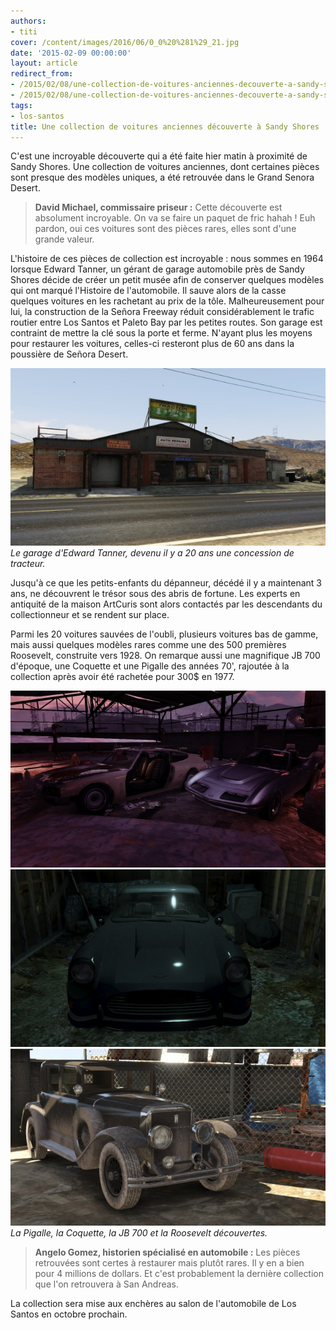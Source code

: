 ```yaml
---
authors:
- titi
cover: /content/images/2016/06/0_0%20%281%29_21.jpg
date: '2015-02-09 00:00:00'
layout: article
redirect_from:
- /2015/02/08/une-collection-de-voitures-anciennes-decouverte-a-sandy-shores
- /2015/02/08/une-collection-de-voitures-anciennes-decouverte-a-sandy-shores/
tags:
- los-santos
title: Une collection de voitures anciennes découverte à Sandy Shores
---
```



C'est une incroyable découverte qui a été faite hier matin à proximité de Sandy Shores. Une collection de voitures anciennes, dont certaines pièces sont presque des modèles uniques, a été retrouvée dans le Grand Senora Desert.

> **David Michael, commissaire priseur :** Cette découverte est absolument incroyable. On va se faire un paquet de fric hahah ! Euh pardon, oui ces voitures sont des pièces rares, elles sont d'une grande valeur.

L'histoire de ces pièces de collection est incroyable : nous sommes en 1964 lorsque Edward Tanner, un gérant de garage automobile près de Sandy Shores décide de créer un petit musée afin de conserver quelques modèles qui ont marqué l'Histoire de l'automobile. Il sauve alors de la casse quelques voitures en les rachetant au prix de la tôle. Malheureusement pour lui, la construction de la Señora Freeway réduit considérablement le trafic routier entre Los Santos et Paleto Bay par les petites routes. Son garage est contraint de mettre la clé sous la porte et ferme. N'ayant plus les moyens pour restaurer les voitures, celles-ci resteront plus de 60 ans dans la poussière de Señora Desert.

![Le garage d'Edward Tanner, devenu il y a 20 ans une concession de tracteur.](/content/images/2016/06/0_0%20%283%29_18.jpg)
_Le garage d'Edward Tanner, devenu il y a 20 ans une concession de tracteur._

Jusqu'à ce que les petits-enfants du dépanneur, décédé il y a maintenant 3 ans, ne découvrent le trésor sous des abris de fortune. Les experts en antiquité de la maison ArtCuris sont alors contactés par les descendants du collectionneur et se rendent sur place.

Parmi les 20 voitures sauvées de l'oubli, plusieurs voitures bas de gamme, mais aussi quelques modèles rares comme une des 500 premières Roosevelt, construite vers 1928. On remarque aussi une magnifique JB 700 d'époque, une Coquette et une Pigalle des années 70', rajoutée à la collection après avoir été rachetée pour 300$ en 1977.

![](/content/images/2016/06/0_0%20%282%29_17.jpg)
![](/content/images/2016/06/0_0_270.jpg)
![La Pigalle, la Coquette, la JB 700 et la Roosevelt découvertes.](/content/images/2016/06/0_0%20%281%29_20.jpg)
_La Pigalle, la Coquette, la JB 700 et la Roosevelt découvertes._

> **Angelo Gomez, historien spécialisé en automobile :** Les pièces retrouvées sont certes à restaurer mais plutôt rares. Il y en a bien pour 4 millions de dollars. Et c'est probablement la dernière collection que l'on retrouvera à San Andreas.

La collection sera mise aux enchères au salon de l'automobile de Los Santos en octobre prochain.